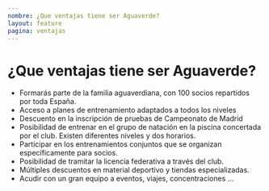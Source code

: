 ```yaml
---
nombre: ¿Que ventajas tiene ser Aguaverde?
layout: feature
pagina: ventajas
---
```

# ¿Que ventajas tiene ser Aguaverde?

* Formarás parte de la familia aguaverdiana, con 100 socios repartidos por toda España.
* Acceso a planes de entrenamiento adaptados a todos los niveles
* Descuento en la inscripción de pruebas de Campeonato de Madrid
* Posibilidad de entrenar en el grupo de natación en la piscina concertada por el club. Existen diferentes niveles y dos horarios.
* Participar en los entrenamientos conjuntos que se organizan específicamente para socios.
* Posibilidad de tramitar la licencia federativa a través del club.
* Múltiples descuentos en material deportivo y tiendas especializadas.
* Acudir con un gran equipo a eventos, viajes, concentraciones …